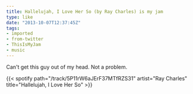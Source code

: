 ```yaml
---
title: Hallelujah, I Love Her So (by Ray Charles) is my jam
type: like
date: "2013-10-07T12:37:45Z"
tags:
- imported
- from-twitter
- ThisIsMyJam
- music
---
```

Can't get this guy out of my head. Not a problem.

{{< spotify path="/track/5P11rW6aJErF37MTfRZS31" artist="Ray Charles" title="Hallelujah, I Love Her So" >}}
